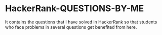 # HackerRank-QUESTIONS-BY-ME
It contains the questions that I have solved in HackerRank so that students who face problems in several questions get benefited from here.
